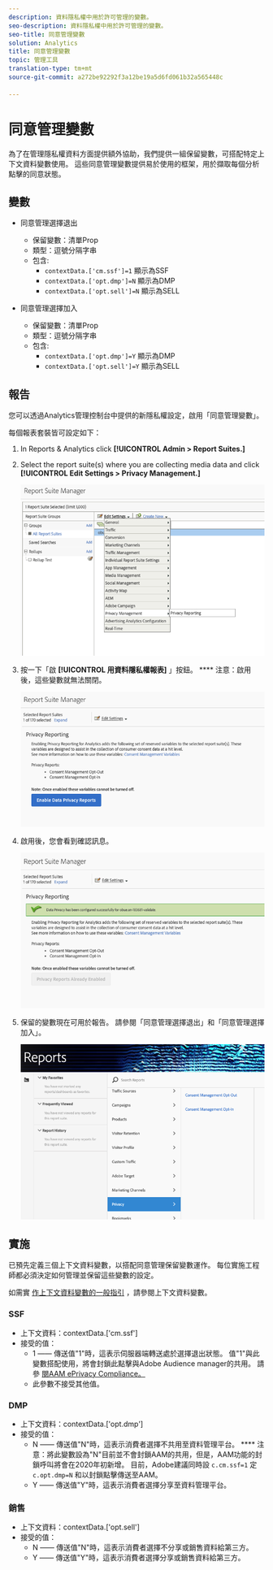```yaml
---
description: 資料隱私權中用於許可管理的變數。
seo-description: 資料隱私權中用於許可管理的變數。
seo-title: 同意管理變數
solution: Analytics
title: 同意管理變數
topic: 管理工具
translation-type: tm+mt
source-git-commit: a272be92292f3a12be19a5d6fd061b32a565448c

---
```



# 同意管理變數

為了在管理隱私權資料方面提供額外協助，我們提供一組保留變數，可搭配特定上下文資料變數使用。
這些同意管理變數提供易於使用的框架，用於擷取每個分析點擊的同意狀態。

## 變數

* 同意管理選擇退出
   * 保留變數：清單Prop
   * 類型：逗號分隔字串
   * 包含:
      * `contextData.['cm.ssf']=1` 顯示為SSF
      * `contextData.['opt.dmp']=N` 顯示為DMP
      * `contextData.['opt.sell']=N` 顯示為SELL

* 同意管理選擇加入
   * 保留變數：清單Prop
   * 類型：逗號分隔字串
   * 包含:
      * `contextData.['opt.dmp']=Y` 顯示為DMP
      * `contextData.['opt.sell']=Y` 顯示為SELL

## 報告

您可以透過Analytics管理控制台中提供的新隱私權設定，啟用「同意管理變數」。

每個報表套裝皆可設定如下：
1. In Reports &amp; Analytics click **[!UICONTROL Admin &gt; Report Suites.]**
1. Select the report suite(s) where you are collecting media data and click **[!UICONTROL Edit Settings &gt; Privacy Management.]**

   ![](assets/rsm-privacy-select.png)

1. 按一下「啟 **[!UICONTROL 用資料隱私權報表]** 」按鈕。 **** 注意：啟用後，這些變數就無法關閉。

   ![](assets/rsm-privacy-enable.png)

1. 啟用後，您會看到確認訊息。

   ![](assets/rsm-privacy-config.png)

1. 保留的變數現在可用於報告。  請參閱「同意管理選擇退出」和「同意管理選擇加入」。

   ![](assets/rsm-privacy-reports.png)

## 實施

已預先定義三個上下文資料變數，以搭配同意管理保留變數運作。  每位實施工程師都必須決定如何管理並保留這些變數的設定。

如需實 [作上下文資料變數的一般指引](https://docs.adobe.com/help/en/analytics/implementation/javascript-implementation/variables-analytics-reporting/context-data-variables.html) ，請參閱上下文資料變數。

### SSF

* 上下文資料：contextData.['cm.ssf']
* 接受的值：
   * 1 —— 傳送值"1"時，這表示伺服器端轉送處於選擇退出狀態。 值"1"與此變數搭配使用，將會封鎖此點擊與Adobe Audience manager的共用。 請參 [閱AAM ePrivacy Compliance。](https://docs.adobe.com/help/en/analytics/integration/audience-analytics/audience-analytics-workflow/ssf-gdpr.html)
   * 此參數不接受其他值。

### DMP

* 上下文資料：contextData.['opt.dmp']
* 接受的值：
   * N —— 傳送值"N"時，這表示消費者選擇不共用至資料管理平台。 **** 注意：將此變數設為"N"目前並不會封鎖AAM的共用，但是，AAM功能的封鎖呼叫將會在2020年初新增。 目前，Adobe建議同時設 `c.cm.ssf=1` 定 `c.opt.dmp=N` 和以封鎖點擊傳送至AAM。
   * Y —— 傳送值"Y"時，這表示消費者選擇分享至資料管理平台。

### 銷售

* 上下文資料：contextData.['opt.sell']
* 接受的值：
   * N —— 傳送值"N"時，這表示消費者選擇不分享或銷售資料給第三方。
   * Y —— 傳送值"Y"時，這表示消費者選擇分享或銷售資料給第三方。

